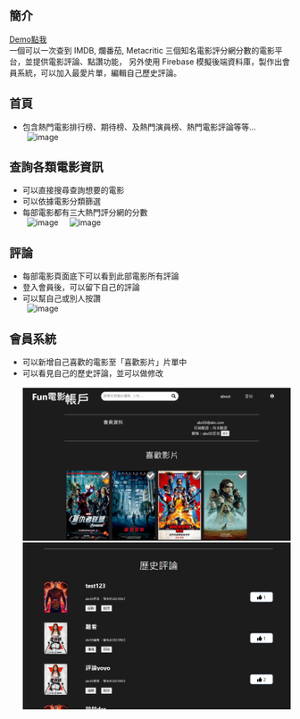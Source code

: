 ## 簡介
[Demo點我](http://markdown.tw/ "Title")  
一個可以一次查到 IMDB, 爛番茄, Metacritic 三個知名電影評分網分數的電影平台，並提供電影評論、點讚功能，
另外使用 Firebase 模擬後端資料庫，製作出會員系統，可以加入最愛片單，編輯自己歷史評論。

## 首頁
- 包含熱門電影排行榜、期待榜、及熱門演員榜、熱門電影評論等等...  
&nbsp;
![image](https://github.com/rj603295/imgRepo/blob/master/Movie_Fun_Img/desktop.gif?raw=true)

## 查詢各類電影資訊
- 可以直接搜尋查詢想要的電影
- 可以依據電影分類篩選
- 每部電影都有三大熱門評分網的分數  
&nbsp;
![image](https://github.com/rj603295/imgRepo/blob/master/Movie_Fun_Img/search.gif?raw=true)
&nbsp;
&nbsp;
![image](https://github.com/rj603295/imgRepo/blob/master/Movie_Fun_Img/searchGenre.gif?raw=true)

## 評論
- 每部電影頁面底下可以看到此部電影所有評論
- 登入會員後，可以留下自己的評論
- 可以幫自己或別人按讚   
&nbsp;
![image](https://github.com/rj603295/imgRepo/blob/master/Movie_Fun_Img/comment.gif?raw=true)  

## 會員系統
- 可以新增自己喜歡的電影至「喜歡影片」片單中
- 可以看見自己的歷史評論，並可以做修改   
&nbsp;
![image](https://github.com/rj603295/imgRepo/blob/master/Movie_Fun_Img/favorite.PNG?raw=true)
![image](https://github.com/rj603295/imgRepo/blob/master/Movie_Fun_Img/personalComment.PNG?raw=true)
